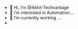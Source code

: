 - 👋 Hi, I’m @Akhil-Techvantage
- 👀 I’m interested in Automation...
- 🌱 I’m currently working ...
-
<!---
Akhil-Techvantage/Akhil-Techvantage is a ✨ special ✨ repository because its `README.md` (this file) appears on your GitHub profile.
You can click the Preview link to take a look at your changes.
--->
